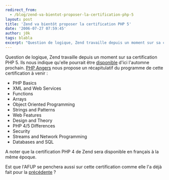 ```yaml
---
redirect_from:
  - /blog/zend-va-bientot-proposer-la-certification-php-5
layout: post
title: 'Zend va bientôt proposer la certification PHP 5'
date: '2006-07-27 07:59:45'
author: j0k
tags: blabla
excerpt: "Question de logique, Zend travaille depuis un moment sur sa certification PHP 5.     \nIls nous indique qu'elle pourrait être [disponible](http://www.zend.com/education/certification/php_5_certification) d'ici l'automne prochain.   [PHP Angers](http://angers.afup.org/index.php/2006/07/27/23-certification-php-5-bientot-disponible) nous propose      …"
---
```


Question de logique, Zend travaille depuis un moment sur sa certification PHP 5.
Ils nous indique qu'elle pourrait être [disponible](http://www.zend.com/education/certification/php_5_certification) d'ici l'automne prochain.   [PHP Angers](http://angers.afup.org/index.php/2006/07/27/23-certification-php-5-bientot-disponible) nous propose un récapitulatif du programme de cette certification à venir :

* PHP Basics
* XML and Web Services
* Functions
* Arrays
* Object Oriented Programming
* Strings and Patterns
* Web Features
* Design and Theory
* PHP 4/5 Differences
* Security
* Streams and Network Programming
* Databases and SQL

A noter que la certification PHP 4 de Zend sera disponible en français à la même époque.

Est que l'AFUP se penchera aussi sur cette certification comme elle l'a déjà fait pour la [précédente](http://www.j0k3r.net/news-que-vaut-la-certification-php-de-zend-1288.html) ?
